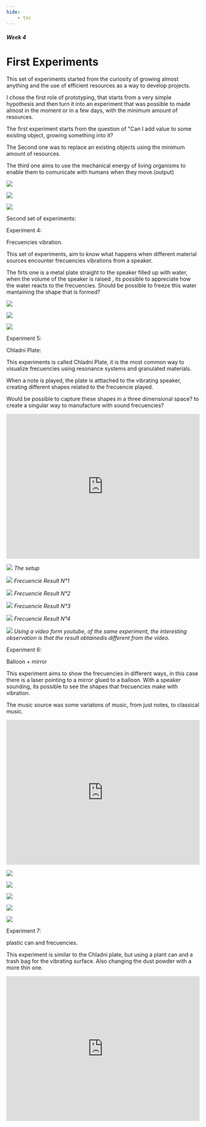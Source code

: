 ```yaml
---
hide:
    - toc
---
```


##### Week 4

# First Experiments

This set of experiments started from the curiosity of growing almost anything and the use of efficient resources as a way to develop projects.

I chose the first role of prototyping, that starts from a very simple hypothesis and then turn it into an experiment that was possible to made almost in the moment or in a few days, with the minimum amount of resources.

The first experiment starts from the question of "Can I add value to some existing object, growing something into it?

The Second one was to replace an existing objects using the minimum amount of resources.

The third one aims to use the mechanical energy of living organisms to enable them to comunicate with humans when they move.(output)

![](../images/E1.png)

![](../images/E2.png)

![](../images/E3.png)


Second set of experiments:

Experiment 4:

Frecuencies vibration.

This set of experiments, aim to know what happens when different material sources encounter frecuencies vibrations from a speaker.

The firts one is a metal plate straight to the speaker filled up with water, when the volume of the speaker is raised , its possible to appreciate how the water reacts to the frecuencies. Should be possible to freeze this water mantaining the shape that is formed?


![](../images/E4_01.JPG)

![](../images/E4_02.JPG)

![](../images/E4_03.JPG)


Experiment 5:

Chladni Plate:

This experiments is called Chladni Plate, it is the most common way to visualize frecuencies using resonance systems and granulated materials.

When a note is played, the plate is atttached to the vibrating speaker, creating different shapes related to the frecuencie played.

Would be possible to capture these shapes in a three dimensional space? to create a singular way to manufacture with sound frecuencies?


<div style="padding:75% 0 0 0;position:relative;"><iframe src="https://player.vimeo.com/video/657836820?h=60cf031306&amp;badge=0&amp;autopause=0&amp;player_id=0&amp;app_id=58479" frameborder="0" allow="autoplay; fullscreen; picture-in-picture" allowfullscreen style="position:absolute;top:0;left:0;width:100%;height:100%;" title="Chladni plate"></iframe></div><script src="https://player.vimeo.com/api/player.js"></script>


![](../images/E5_01.JPG)
*The setup*

![](../images/E5_02.JPG)
*Frecuencie Result N°1*

![](../images/E5_03.JPG)
*Frecuencie Result N°2*

![](../images/E5_04.JPG)
*Frecuencie Result N°3*

![](../images/E5_05.JPG)
*Frecuencie Result N°4*

![](../images/E5_06.JPG)
*Using a video form youtube, of the same experiment, the interesting observation is that the result obtainedis different from the video.*

Experiment 6:

Balloon + mirror

This experiment aims to show the frecuencies in different ways, in this case there is a laser pointing to a mirror glued to a balloon. With a speaker sounding, its possible to see the shapes that frecuencies make with vibration.

The music source was some variatons of music, from just notes, to classical music.

<div style="padding:75% 0 0 0;position:relative;"><iframe src="https://player.vimeo.com/video/658534554?h=74cdc9ee5a&amp;badge=0&amp;autopause=0&amp;player_id=0&amp;app_id=58479" frameborder="0" allow="autoplay; fullscreen; picture-in-picture" allowfullscreen style="position:absolute;top:0;left:0;width:100%;height:100%;" title="Laser.mp4"></iframe></div><script src="https://player.vimeo.com/api/player.js"></script>

![](../images/E6_01.png)

![](../images/E6_02.png)

![](../images/E6_03.png)

![](../images/E6_04.png)

![](../images/E6_05.png)

Experiment 7:

plastic can and frecuencies.

This experiment is similar to the Chladni plate, but using a plant can and a trash bag for the vibrating surface.
Also changing the dust powder with a more thin one.

<div style="padding:75% 0 0 0;position:relative;"><iframe src="https://player.vimeo.com/video/658568641?h=7ac171223d&amp;badge=0&amp;autopause=0&amp;player_id=0&amp;app_id=58479" frameborder="0" allow="autoplay; fullscreen; picture-in-picture" allowfullscreen style="position:absolute;top:0;left:0;width:100%;height:100%;" title="video.mp4"></iframe></div><script src="https://player.vimeo.com/api/player.js"></script>






